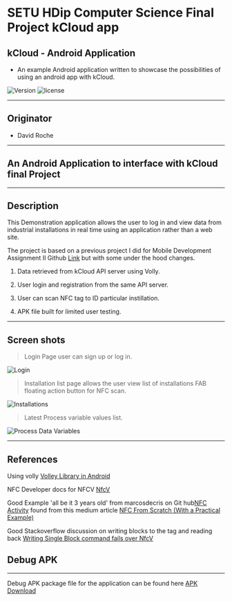 # SETU HDip Computer Science  Final Project kCloud app

## kCloud - Android Application

- An example Android application written to showcase the possibilities of using an android app with kCloud.

![Version](https://img.shields.io/badge/version-1.0.24089-blue.svg)
![license](https://img.shields.io/badge/license-MIT-blue.svg)

---

## Originator

- David Roche

---

## An Android Application to interface with kCloud final Project  

---

## Description

This Demonstration application allows the user to log in and view data from industrial installations in real time using an application rather than a web site.

The project is based on a previous project I did for Mobile Development Assignment II Github [Link](https://github.com/RocheDJ/DataViewLogger/tree/Assignment-II) but with some under the hood changes.

1) Data retrieved from kCloud API server using Volly.

2) User login and registration from the same API server.

3) User can scan NFC tag to ID particular instillation.

4) APK file built for limited user testing.

---

## Screen shots

> Login Page user can sign up or log in.

![Login][image1]

> Installation list page allows the user view list of installations FAB floating action button for NFC scan.

![Installations][image2]

> Latest Process variable values list.

![Process Data Variables][image3]

---

## References

Using volly [Volley Library in Android](https://www.geeksforgeeks.org/volley-library-in-android/)

NFC Developer docs for NFCV [NfcV](https://developer.android.com/reference/android/nfc/tech/NfcV)

Good Example 'all be it 3 years old'  from marcosdecris on Git hub[NFC Activity](https://github.com/marcosdecris/Nfc_desde_cero/blob/master/app/src/main/java/com/marcos/nfctutorial/BeamActivity.kt) found from this medium article [NFC From Scratch (With a Practical Example)](https://medium.com/flux-it-thoughts/nfc-from-scratch-with-a-practical-example-ce0c7995595b)

Good Stackoverflow discussion on writing blocks to the tag and reading back [Writing Single Block command fails over NfcV](https://stackoverflow.com/questions/55856674/writing-single-block-command-fails-over-nfcv)


## Debug APK 

---
Debug APK package file for the application can be found here
[APK Download](https://github.com/RocheDJ/kCloud/tree/main/mob/Android/app-kcloud.apk "download")

[image1]: ./images/login.jpg

[image2]: ./images/installations.jpg

[image3]: ./images/pvo.jpg